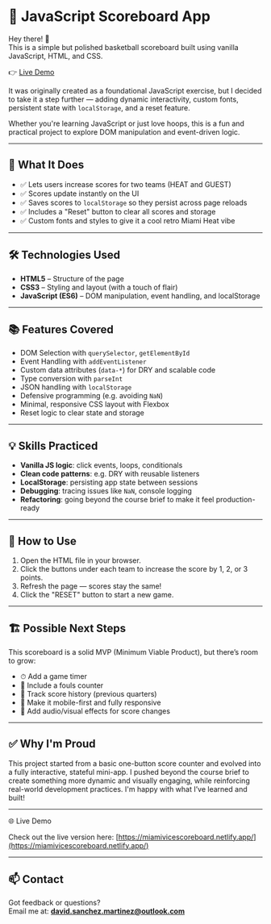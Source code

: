 # 🏀 JavaScript Scoreboard App

Hey there! 👋  
This is a simple but polished basketball scoreboard built using vanilla JavaScript, HTML, and CSS. 

👉 [Live Demo](https://miamivicescoreboard.netlify.app/)

It was originally created as a foundational JavaScript exercise, but I decided to take it a step further — adding dynamic interactivity, custom fonts, persistent state with `localStorage`, and a reset feature.

Whether you're learning JavaScript or just love hoops, this is a fun and practical project to explore DOM manipulation and event-driven logic.

---

## 🚀 What It Does

- ✅ Lets users increase scores for two teams (HEAT and GUEST)
- ✅ Scores update instantly on the UI
- ✅ Saves scores to `localStorage` so they persist across page reloads
- ✅ Includes a "Reset" button to clear all scores and storage
- ✅ Custom fonts and styles to give it a cool retro Miami Heat vibe

---

## 🛠️ Technologies Used

- **HTML5** – Structure of the page
- **CSS3** – Styling and layout (with a touch of flair)
- **JavaScript (ES6)** – DOM manipulation, event handling, and localStorage

---

## 📚 Features Covered

- DOM Selection with `querySelector`, `getElementById`
- Event Handling with `addEventListener`
- Custom data attributes (`data-*`) for DRY and scalable code
- Type conversion with `parseInt`
- JSON handling with `localStorage`
- Defensive programming (e.g. avoiding `NaN`)
- Minimal, responsive CSS layout with Flexbox
- Reset logic to clear state and storage

---

## 💡 Skills Practiced

- **Vanilla JS logic**: click events, loops, conditionals
- **Clean code patterns**: e.g. DRY with reusable listeners
- **LocalStorage**: persisting app state between sessions
- **Debugging**: tracing issues like `NaN`, console logging
- **Refactoring**: going beyond the course brief to make it feel production-ready

---

## 🧪 How to Use

1. Open the HTML file in your browser.
2. Click the buttons under each team to increase the score by 1, 2, or 3 points.
3. Refresh the page — scores stay the same!
4. Click the "RESET" button to start a new game.

---

## 🏗️ Possible Next Steps

This scoreboard is a solid MVP (Minimum Viable Product), but there’s room to grow:

- ⏱ Add a game timer
- 🎯 Include a fouls counter
- 🧮 Track score history (previous quarters)
- 📱 Make it mobile-first and fully responsive
- 💾 Add audio/visual effects for score changes

---

## ✅ Why I'm Proud

This project started from a basic one-button score counter and evolved into a fully interactive, stateful mini-app. I pushed beyond the course brief to create something more dynamic and visually engaging, while reinforcing real-world development practices. I'm happy with what I’ve learned and built!

---

🌐 Live Demo

Check out the live version here: [https://miamivicescoreboard.netlify.app/](https://miamivicescoreboard.netlify.app/)

---

## 📫 Contact

Got feedback or questions?  
Email me at: **david.sanchez.martinez@outlook.com**
